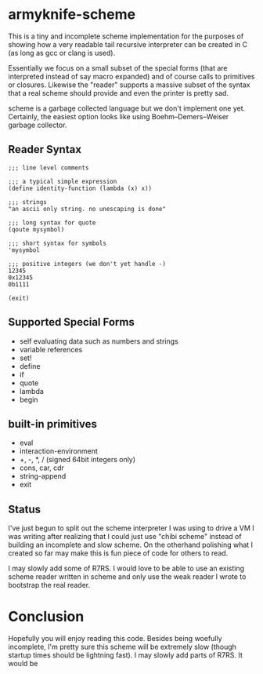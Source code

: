 # armyknife-scheme

This is a tiny and incomplete scheme implementation for the purposes
of showing how a very readable tail recursive interpreter can be
created in C (as long as gcc or clang is used).

Essentially we focus on a small subset of the special forms (that are
interpreted instead of say macro expanded) and of course calls to
primitives or closures. Likewise the "reader" supports a massive
subset of the syntax that a real scheme should provide and even the
printer is pretty sad.

scheme is a garbage collected language but we don't implement one
yet. Certainly, the easiest option looks like using
Boehm–Demers–Weiser garbage collector.

## Reader Syntax

```
;;; line level comments

;;; a typical simple expression
(define identity-function (lambda (x) x))

;;; strings
"an ascii only string. no unescaping is done"

;;; long syntax for quote
(qoute mysymbol)

;;; short syntax for symbols
'mysymbol

;;; positive integers (we don't yet handle -)
12345
0x12345
0b1111

(exit)

```

## Supported Special Forms

* self evaluating data such as numbers and strings
* variable references
* set!
* define
* if
* quote
* lambda
* begin

## built-in primitives

* eval
* interaction-environment
* +, -, *, / (signed 64bit integers only)
* cons, car, cdr
* string-append
* exit

## Status

I've just begun to split out the scheme interpreter I was using to
drive a VM I was writing after realizing that I could just use "chibi
scheme" instead of building an incomplete and slow scheme. On the
otherhand polishing what I created so far may make this is fun piece
of code for others to read.

I may slowly add some of R7RS. I would love to be able to use an
existing scheme reader written in scheme and only use the weak reader
I wrote to bootstrap the real reader.

# Conclusion

Hopefully you will enjoy reading this code. Besides being woefully
incomplete, I'm pretty sure this scheme will be extremely slow (though
startup times should be lightning fast). I may slowly add parts of
R7RS. It would be 


